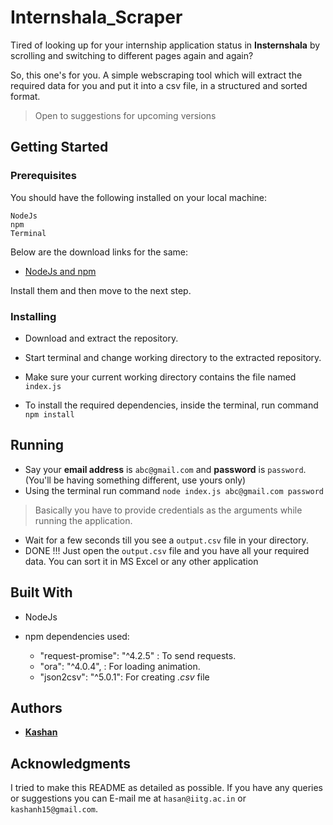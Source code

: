 
# Internshala_Scraper

Tired of looking up for your internship application status in **Insternshala** by scrolling and switching to different pages again and again?

So, this one's for you. A simple webscraping tool which will extract the required data for you and put it into a csv file, in a structured and sorted format.

> Open to suggestions for upcoming versions

## Getting Started

### Prerequisites

You should have the following installed on your local machine:

```
NodeJs
npm
Terminal
```

Below are the download links for the same:

- [NodeJs and npm](https://nodejs.org/en/download/)

Install them and then move to the next step.

### Installing

- Download and extract the repository.

- Start terminal and change working directory to the extracted repository.

- Make sure your current working directory contains the file named `index.js`

- To install the required dependencies, inside the terminal, run command `npm install`

## Running

- Say your **email address** is `abc@gmail.com` and **password** is `password`. (You'll be having something different, use yours only)
- Using the terminal run command `node index.js abc@gmail.com password`

> Basically you have to provide credentials as the arguments while running the application.

- Wait for a few seconds till you see a `output.csv` file in your directory.
- DONE !!! Just open the `output.csv` file and you have all your required data. You can sort it in MS Excel or any other application

## Built With

- NodeJs

- npm dependencies used:

    * "request-promise": "^4.2.5" : To send requests.
    * "ora": "^4.0.4", : For loading animation.
	* "json2csv": "^5.0.1": For creating _.csv_ file

## Authors

- **[Kashan](https://github.com/kashanh15)**

## Acknowledgments

I tried to make this README as detailed as possible. If you have any queries or suggestions you can E-mail me at `hasan@iitg.ac.in` or `kashanh15@gmail.com`.
